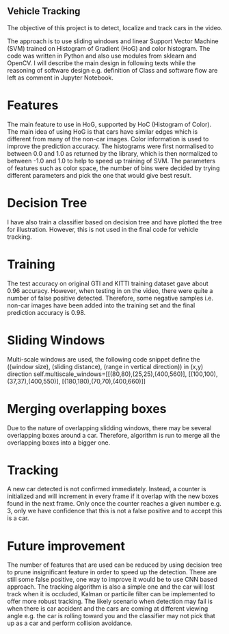 ## Vehicle Tracking

The objective of this project is to detect, localize and track cars in the video.

The approach is to use sliding windows and linear Support Vector Machine (SVM) trained on Histogram of Gradient (HoG) and color histogram. The code was written in Python and also use modules from sklearn and OpenCV.
I will describe the main design in following texts while the reasoning of software design e.g. definition of Class and software flow are left as comment in Jupyter Notebook.

# Features
The main feature to use in HoG, supported by HoC (Histogram of Color). The main idea of using HoG is that cars have similar edges which is different from many of the non-car images. 
Color information is used to improve the prediction accuracy. The histograms were first normalised to between 0.0 and 1.0 as returned by the library, which is then normalized to between -1.0 and 1.0 to help to speed up training of SVM.
The parameters of features such as color space, the number of bins were decided by trying different parameters and pick the one that would give best result.

# Decision Tree
I have also train a classifier based on decision tree and have plotted the tree for illustration. However, this is not used in the final code for vehicle tracking.

# Training
The test accuracy on original GTI and KITTI training dataset gave about 0.96 accuracy. However, when testing in on the video, there were quite a number of false positive detected. 
Therefore, some negative samples i.e. non-car images have been added into the training set and the final prediction accuracy is 0.98.

# Sliding Windows
Multi-scale windows are used, the following code snippet define the ((window size), (sliding distance), (range in vertical direction)) in (x,y) direction
    self.multiscale_windows=[[(80,80),(25,25),(400,560)],
                             [(100,100),(37,37),(400,550)],
                             [(180,180),(70,70),(400,660)]]

# Merging overlapping boxes
Due to the nature of overlapping slidding windows, there may be several overlapping boxes around a car. Therefore, algorithm is run to merge all the overlapping boxes into a bigger one.

# Tracking
A new car detected is not confirmed immediately. Instead, a counter is initialized and  will increment in every frame if it overlap with the new boxes found in the next frame. Only once the counter reaches a given number e.g. 3, only we have confidence that this is not a false positive and to accept this is a car. 

# Future improvement
The number of features that are used can be reduced by using decision tree to prune insignificant feature in order to speed up the detection. 
There are still some false positive, one way to improve it would be to use CNN based approach. 
The tracking algorithm is also a simple one and the car will lost track when it is occluded, Kalman or particile filter can be implemented to offer more robust tracking.
The likely scenario when detection may fail is when there is car accident and the cars are coming at different viewing angle e.g. the car is rolling toward you and the classifier may not pick that up as a car and perform collision avoidance.